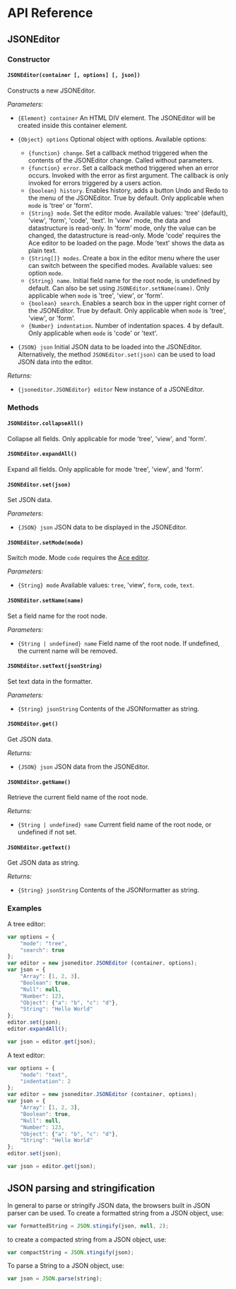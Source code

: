 # API Reference

## JSONEditor

### Constructor

#### `JSONEditor(container [, options] [, json])`

Constructs a new JSONEditor.

*Parameters:*

- `{Element} container`
  An HTML DIV element. The JSONEditor will be created inside this container
  element.
- `{Object} options`
  Optional object with options. Available options:

  - `{function} change`.
    Set a callback method triggered when the contents of the JSONEditor change.
    Called without parameters.
  - `{function} error`.
    Set a callback method triggered when an error occurs.
    Invoked with the error as first argument. The callback is only invoked
    for errors triggered by a users action.
  - `{boolean} history`.
    Enables history, adds a button Undo and Redo to the menu of the JSONEditor.
    True by default. Only applicable when `mode` is 'tree' or 'form'.
  - `{String} mode`.
    Set the editor mode. Available values: 'tree' (default), 'view', 'form',
    'code', 'text'. In 'view' mode, the data and datastructure is read-only.
    In 'form' mode, only the value can be changed, the datastructure is read-only.
    Mode 'code' requires the Ace editor to be loaded on the page.
    Mode 'text' shows the data as plain text.
  - `{String[]} modes`.
    Create a box in the editor menu where the user can switch between the specified
    modes. Available values: see option `mode`.
  - `{String} name`.
    Initial field name for the root node, is undefined by default.
    Can also be set using `JSONEditor.setName(name)`.
    Only applicable when `mode` is 'tree', 'view', or 'form'.
  - `{boolean} search`.
    Enables a search box in the upper right corner of the JSONEditor.
    True by default.
    Only applicable when `mode` is 'tree', 'view', or 'form'.
  - `{Number} indentation`.
    Number of indentation spaces. 4 by default.
    Only applicable when `mode` is 'code' or 'text'.

- `{JSON} json`
  Initial JSON data to be loaded into the JSONEditor. Alternatively, the method `JSONEditor.set(json)` can be used to load JSON data into the editor.

*Returns:*

- `{jsoneditor.JSONEditor} editor`
  New instance of a JSONEditor.


### Methods

#### `JSONEditor.collapseAll()`

Collapse all fields. Only applicable for mode 'tree', 'view', and 'form'.

#### `JSONEditor.expandAll()`

Expand all fields. Only applicable for mode 'tree', 'view', and 'form'.

#### `JSONEditor.set(json)`

Set JSON data.

*Parameters:*

- `{JSON} json`
  JSON data to be displayed in the JSONEditor.

#### `JSONEditor.setMode(mode)`

Switch mode. Mode `code` requires the [Ace editor](http://ace.ajax.org/).

*Parameters:*

- `{String} mode`
  Available values: `tree`, 'view', `form`, `code`, `text`.

#### `JSONEditor.setName(name)`

Set a field name for the root node.

*Parameters:*

- `{String | undefined} name`
  Field name of the root node. If undefined, the current name will be removed.

#### `JSONEditor.setText(jsonString)`

Set text data in the formatter.

*Parameters:*
- `{String} jsonString` Contents of the JSONformatter as string.

#### `JSONEditor.get()`

Get JSON data.

*Returns:*
- `{JSON} json` JSON data from the JSONEditor.

#### `JSONEditor.getName()`

Retrieve the current field name of the root node.

*Returns:*

- `{String | undefined} name`
  Current field name of the root node, or undefined if not set.

#### `JSONEditor.getText()`

Get JSON data as string.

*Returns:*
- `{String} jsonString` Contents of the JSONformatter as string.


### Examples

A tree editor:

```js
var options = {
    "mode": "tree",
    "search": true
};
var editor = new jsoneditor.JSONEditor (container, options);
var json = {
    "Array": [1, 2, 3],
    "Boolean": true,
    "Null": null,
    "Number": 123,
    "Object": {"a": "b", "c": "d"},
    "String": "Hello World"
};
editor.set(json);
editor.expandAll();

var json = editor.get(json);
```

A text editor:

```js
var options = {
    "mode": "text",
    "indentation": 2
};
var editor = new jsoneditor.JSONEditor (container, options);
var json = {
    "Array": [1, 2, 3],
    "Boolean": true,
    "Null": null,
    "Number": 123,
    "Object": {"a": "b", "c": "d"},
    "String": "Hello World"
};
editor.set(json);

var json = editor.get(json);
```

## JSON parsing and stringification

In general to parse or stringify JSON data, the browsers built in JSON parser can be used.
To create a formatted string from a JSON object, use:

```js
var formattedString = JSON.stingify(json, null, 2);
```

to create a compacted string from a JSON object, use:

```js
var compactString = JSON.stingify(json);
```

To parse a String to a JSON object, use:

```js
var json = JSON.parse(string);
```
